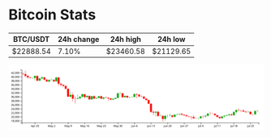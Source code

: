 # Bitcoin Stats

BTC/USDT|24h change|24h high|24h low|
|---|---|---|---|
|$22888.54|7.10%|$23460.58|$21129.65|

<img src="./chart.svg">
